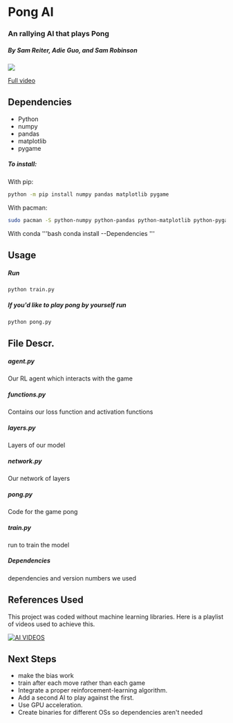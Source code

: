 # Pong AI
### An rallying AI that plays Pong
##### By Sam Reiter, Adie Guo, and Sam Robinson


![](https://media.giphy.com/media/HQlb1YUv0GtmyEVCqy/giphy.gif)

[Full video](https://drive.google.com/file/d/1jogvmUo2OPmf_dEu7pDzd8V9-vyO_2n_/view?usp=sharing)



## Dependencies
- Python
- numpy
- pandas
- matplotlib
- pygame
##### To install:
With pip:
```bash
python -m pip install numpy pandas matplotlib pygame
```
With pacman:
```bash
sudo pacman -S python-numpy python-pandas python-matplotlib python-pygame
```
With conda
'''bash
conda install --Dependencies
'''



## Usage
##### Run
```bash
python train.py
```

##### If you\'d like to play pong by yourself run
```bash
python pong.py
```
## File Descr.

##### agent.py
Our RL agent which interacts with the game
##### functions.py
Contains our loss function and  activation functions
##### layers.py
Layers of our model
##### network.py
Our network of layers
##### pong.py
Code for the game pong
##### train.py
run to train the model
##### Dependencies
dependencies and version numbers we used

## References Used
This project was coded without machine learning libraries. Here is a playlist of videos used to achieve this.

[![AI VIDEOS](https://i.ytimg.com/vi/IHZwWFHWa-w/maxresdefault.jpg)](https://youtube.com/playlist?list=PLKM3Q3j59zpH7O0VQGFCvmW5ISlM0tys6)

## Next Steps
- make the bias work
- train after each move rather than each game
- Integrate a proper reinforcement-learning algorithm.
- Add a second AI to play against the first.
- Use GPU acceleration.
- Create binaries for different OSs so dependencies aren't needed
